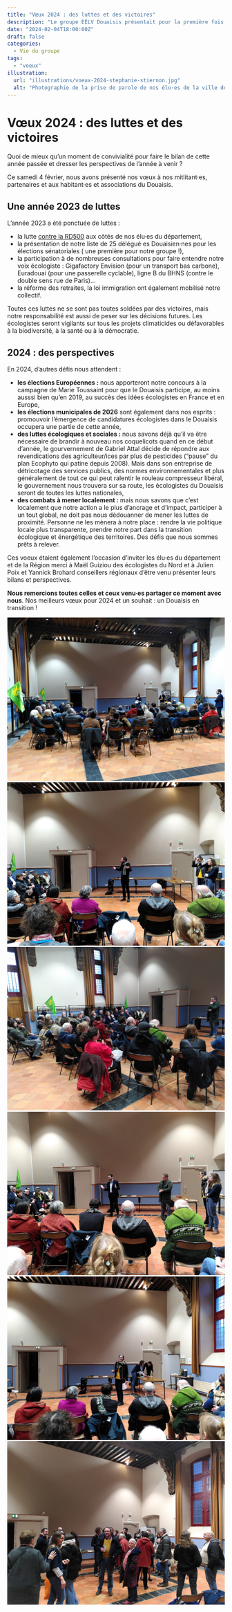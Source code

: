 ```yaml
---
title: "Vœux 2024 : des luttes et des victoires"
description: "Le groupe EÉLV Douaisis présentait pour la première fois ses voeux à l’occasion d’un moment de convivialité."
date: "2024-02-04T18:00:00Z"
draft: false
categories:
  - Vie du groupe
tags:
  - "voeux"
illustration:
  url: "illustrations/voeux-2024-stephanie-stiernon.jpg"
  alt: "Photographie de la prise de parole de nos élu·es de la ville de Douai"
---
```


# Vœux 2024 : des luttes et des victoires

Quoi de mieux qu’un moment de convivialité pour faire le bilan de cette année passée et dresser les perspectives de l’année à venir ?

Ce samedi 4 février, nous avons présenté nos vœux à nos mitlitant·es, partenaires et aux habitant·es et associations du Douaisis.

## Une année 2023 de luttes

L’année 2023 a été ponctuée de luttes :

- la lutte [contre la RD500](https://groupe-ecologiste-nord.fr/2023/03/mise-a-2x2-voies-de-la-rd500-contribution-commune-des-ecologistes/) aux côtés de nos élu·es du département,
- la présentation de notre liste de 25 délégué·es Douaisien·nes pour les élections sénatoriales ( une première pour notre groupe !),
- la participation à de nombreuses consultations pour faire entendre notre voix écologiste : Gigafactory Envision (pour un transport bas carbone), Euradouai (pour une passerelle cyclable), ligne B du BHNS (contre le double sens rue de Paris)...
- la réforme des retraites, la loi immigration ont également mobilisé notre collectif.

Toutes ces luttes ne se sont pas toutes soldées par des victoires, mais notre responsabilité est aussi de peser sur les décisions futures. Les écologistes seront vigilants sur tous les projets climaticides ou défavorables à la biodiversité, à la santé ou à la démocratie.

## 2024 : des perspectives

En 2024, d’autres défis nous attendent :

- **les élections Européennes :** nous apporteront notre concours à la campagne de Marie Toussaint pour que le Douaisis participe, au moins ausssi bien qu’en 2019, au succès des idées écologistes en France et en Europe,
- **les élections municipales de 2026** sont également dans nos esprits : promouvoir l’émergence de candidatures écologistes dans le Douaisis occupera une partie de cette année,
- **des luttes écologiques et sociales :** nous savons déjà qu’il va être nécessaire de brandir à nouveau nos coquelicots quand en ce début d’année, le gourvernement de Gabriel Attal décide de répondre aux revendications des agriculteur/ices par plus de pesticides (“pause” du plan Ecophyto qui patine depuis 2008). Mais dans son entreprise de détricotage des services publics, des normes environnementales et plus généralement de tout ce qui peut ralentir le rouleau compresseur libéral, le gouvernement nous trouvera sur sa route, les écologistes du Douaisis seront de toutes les luttes nationales,
- **des combats à mener localement :** mais nous savons que c’est localement que notre action a le plus d’ancrage et d’impact, participer à un tout global, ne doit pas nous dédouanner de mener les luttes de proximité. Personne ne les mènera à notre place : rendre la vie politique locale plus transparente, prendre notre part dans la transition écologique et énergétique des territoires. Des défis que nous sommes prêts à relever.

Ces voeux étaient également l’occasion d’inviter les élu·es du département et de la Région merci à Maël Guiziou des écologistes du Nord et à Julien Poix et Yannick Brohard conseillers régionaux d’être venu présenter leurs bilans et perspectives.

**Nous remercions toutes celles et ceux venu·es partager ce moment avec nous**. Nos meilleurs vœux pour 2024 et un souhait : un Douaisis en transition !

![Voeux de Stéphanie Stiernon](/public/illustrations/voeux-2024-stephanie-stiernon.jpg)
![Voeux de Maël Guiziou](/public/illustrations/voeux-2024-mael-guiziou.jpg)
![Voeux de Yannick Brohard](/public/illustrations/voeux-2024-yannick-brohard.jpg)
![Voeux de Julien Poix](/public/illustrations/voeux-2024-julien-poix.jpg)
![Voeux de Katia Bittner](/public/illustrations/voeux-2024-katia-bittner.jpg)
![Pot de l’amitié des vœux 2024](/public/illustrations/voeux-2024.jpg)
